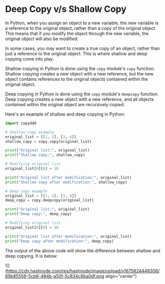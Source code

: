 # Deep Copy v/s Shallow Copy

In Python, when you assign an object to a new variable, the new variable is a reference to the original object, rather than a copy of the original object. This means that if you modify the object through the new variable, the original object will also be modified.

In some cases, you may want to create a true copy of an object, rather than just a reference to the original object. This is where shallow and deep copying come into play.

Shallow copying in Python is done using the `copy` module's `copy` function. Shallow copying creates a new object with a new reference, but the new object contains references to the original objects contained within the original object.

Deep copying in Python is done using the `copy` module's `deepcopy` function. Deep copying creates a new object with a new reference, and all objects contained within the original object are recursively copied.

Here's an example of shallow and deep copying in Python:

```python
import copyddd

# Shallow copy example
original_list = [[1, 2], [3, 4]]
shallow_copy = copy.copy(original_list)

print("Original list:", original_list)
print("Shallow copy:", shallow_copy)

# Modifying original list
original_list[0][0] = 10

print("Original list after modification:", original_list)
print("Shallow copy after modification:", shallow_copy)

# Deep copy example
original_list = [[1, 2], [3, 4]]
deep_copy = copy.deepcopy(original_list)

print("Original list:", original_list)
print("Deep copy:", deep_copy)

# Modifying original list
original_list[0][0] = 10

print("Original list after modification:", original_list)
print("Deep copy after modification:", deep_copy)
```

The output of the above code will show the difference between shallow and deep copying. It is below:

![](https://cdn.hashnode.com/res/hashnode/image/upload/v1675824448308/89b85556-5cb6-484b-a50f-5c834c6ba0df.png align="center")